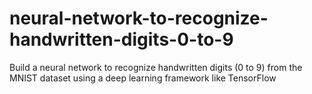 # neural-network-to-recognize-handwritten-digits-0-to-9
Build a neural network to recognize handwritten digits (0 to 9) from the MNIST dataset using a deep learning framework like TensorFlow
